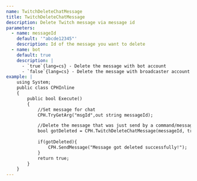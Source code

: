 ```yaml
---
name: TwitchDeleteChatMessage
title: TwitchDeleteChatMessage
description: Delete Twitch message via message id
parameters:
  - name: messageId
    default: '"abcde12345"'
    description: Id of the message you want to delete
  - name: bot
    default: true
    description: |
      - `true`{lang=cs} - Delete the message with bot account
      - `false`{lang=cs} - Delete the message with broadcaster account
example: |
    using System;
    public class CPHInline
    {
        public bool Execute()
        {
            //Set message for chat
            CPH.TryGetArg("msgId",out string messageId);

            //Delete the message that was just send by a command/message
            bool gotDeleted = CPH.TwitchDeleteChatMessage(messageId, true);
            
            if(gotDeleted){
                CPH.SendMessage("Message got deleted successfully!");
            }
            return true;
        }
    }
---
```

